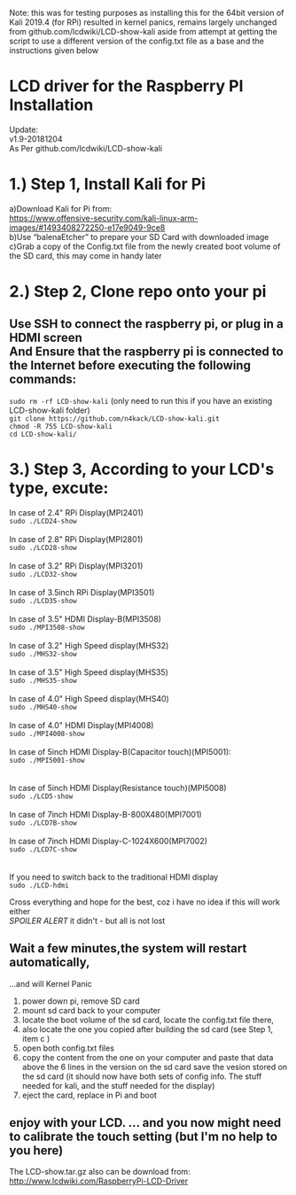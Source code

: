 Note: this was for testing purposes as installing this for the 64bit version of Kali 2019.4 (for RPi) resulted in kernel panics, 
remains largely unchanged from github.com/lcdwiki/LCD-show-kali
aside from attempt at getting the script to use a different version of the config.txt file as a base and the instructions given below


LCD driver for the Raspberry PI Installation<br>
====================================================
Update: <br>
v1.9-20181204<br>
As Per github.com/lcdwiki/LCD-show-kali<br>
  
1.) Step 1, Install Kali for Pi <br>
====================================================
  a)Download Kali for Pi from: <br>
  https://www.offensive-security.com/kali-linux-arm-images/#1493408272250-e17e9049-9ce8 <br>
  b)Use “balenaEtcher” to prepare your SD Card with downloaded image <br>
  c)Grab a copy of the Config.txt file from the newly created boot volume of the SD card, this may come in handy later <br>
     
2.) Step 2, Clone repo onto your pi<br>
====================================================
Use SSH to connect the raspberry pi, or plug in a HDMI screen <br>
And Ensure that the raspberry pi is connected to the Internet before executing the following commands:
-----------------------------------------------------------------------------------------------------

```sudo rm -rf LCD-show-kali``` (only need to run this if you have an existing LCD-show-kali folder)<br>
```git clone https://github.com/n4kack/LCD-show-kali.git```<br>
```chmod -R 755 LCD-show-kali```<br>
```cd LCD-show-kali/```<br>
  
3.) Step 3, According to your LCD's type, excute:
====================================================
In case of 2.4" RPi Display(MPI2401)<br>
  ```sudo ./LCD24-show```<br><br>
In case of 2.8" RPi Display(MPI2801)<br>
  ```sudo ./LCD28-show```<br><br>
In case of 3.2" RPi Display(MPI3201)<br>
  ```sudo ./LCD32-show```<br><br>
In case of 3.5inch RPi Display(MPI3501)<br>
  ```sudo ./LCD35-show```<br><br>
In case of 3.5" HDMI Display-B(MPI3508)<br>
  ```sudo ./MPI3508-show```<br><br>
 In case of 3.2" High Speed display(MHS32)<br>
  ```sudo ./MHS32-show```<br><br>
In case of 3.5" High Speed display(MHS35)<br>
  ```sudo ./MHS35-show```<br><br>
In case of 4.0" High Speed display(MHS40)<br>
  ```sudo ./MHS40-show```<br><br>
In case of 4.0" HDMI Display(MPI4008)<br>
  ```sudo ./MPI4008-show```<br><br>
In case of 5inch HDMI Display-B(Capacitor touch)(MPI5001):<br>
  ```sudo ./MPI5001-show```<br><br>  
In case of 5inch HDMI Display(Resistance touch)(MPI5008)<br>
  ```sudo ./LCD5-show```<br><br>
In case of 7inch HDMI Display-B-800X480(MPI7001)<br>
  ```sudo ./LCD7B-show```<br><br>
In case of 7inch HDMI Display-C-1024X600(MPI7002)<br>
  ```sudo ./LCD7C-show```<br><br><br>
If you need to switch back to the traditional HDMI display<br>
  ```sudo ./LCD-hdmi```<br>
  
Cross everything and hope for the best, coz i have no idea if this will work either <br>
*SPOILER ALERT* it didn't - but all is not lost

Wait a few minutes,the system will restart automatically, 
-------------------------------------------------------------------------------
...and will Kernel Panic
1. power down pi, remove SD card
2. mount sd card back to your computer
3. locate the boot volume of the sd card, locate the config.txt file there, 
4. also locate the one you copied after building the sd card (see Step 1, item c )
5. open both config.txt files 
6. copy the content from the one on your computer and paste that data above the 6 lines in the version on the sd card
save the vesion stored on the sd card 
(it should now have both sets of config info. The stuff needed for kali, and the stuff needed for the display)
7. eject the card, replace in Pi and boot

enjoy with your LCD.  ... and you now might need to calibrate the touch setting (but I'm no help to you here)
-------------------------------------------------------------------------------
The LCD-show.tar.gz also can be download from:
http://www.lcdwiki.com/RaspberryPi-LCD-Driver
<br><br>
